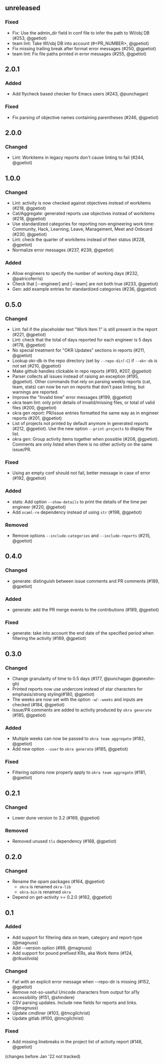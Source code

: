 ## unreleased

### Fixed

- Fix: Use the admin_dir field in conf file to infer the path to WI/obj DB (#253, @gpetiot)
- team lint: Take WI/obj DB into account (#<PR_NUMBER>, @gpetiot)
- Fix missing trailing break after format error messages (#250, @gpetiot)
- team lint: Fix file paths printed in error messages (#255, @gpetiot)

## 2.0.1

### Added

- Add flycheck based checker for Emacs users (#243, @punchagan)

### Fixed

- Fix parsing of objective names containing parentheses (#246, @gpetiot)

## 2.0.0

### Changed

- Lint: Workitems in legacy reports don't cause linting to fail (#244, @gpetiot)

## 1.0.0

### Changed

- Lint: activity is now checked against objectives instead of workitems (#218, @gpetiot)
- Cat/Aggregate: generated reports use objectives instead of workitems (#218, @gpetiot)
- Use standardized categories for reporting non-engineering work time: Community, Hack, Learning, Leave, Management, Meet and Onboard (#230, @gpetiot)
- Lint: check the quarter of workitems instead of their status (#228, @gpetiot)
- Normalize error messages (#237, #239, @gpetiot)

### Added

- Allow engineers to specify the number of working days (#232, @patricoferris)
- Check that [--engineer] and [--team] are not both true (#233, @gpetiot)
- Gen: add example entries for standardized categories (#236, @gpetiot)

## 0.5.0

### Changed

- Lint: fail if the placeholder text "Work Item 1" is still present in the report (#221, @gpetiot)
- Lint: check that the total of days reported for each engineer is 5 days (#178, @gpetiot)
- No special treatment for "OKR Updates" sections in reports (#211, @gpetiot)
- Lookup okr-db in the repo directory (set by `--repo-dir`/`-C`) if `--okr-db` is not set (#210, @gpetiot)
- Make github handles clickable in repo reports (#193, #207, @gpetiot)
- Parser collects all issues instead of raising an exception (#195, @gpetiot).
  Other commands that rely on parsing weekly reports (cat, team, stats) can now be run on reports that don't pass linting, but warnings are reported.
- Improve the "Invalid time" error messages (#199, @gpetiot)
- okra team lint: only print details of invalid/missing files, or total of valid files (#200, @gpetiot)
- okra gen report: PR/issue entries formatted the same way as in engineer reports (#201, @gpetiot)
- List of projects not printed by default anymore in generated reports (#212, @gpetiot).
  Use the new option `--print-projects` to display the list.
- okra gen: Group activity items together when possible (#208, @gpetiot).
  Comments are only listed when there is no other activity on the same issue/PR.

### Fixed

- Using an empty conf should not fail, better message in case of error (#192, @gpetiot)

### Added

- stats: Add option `--show-details` to print the details of the time per engineer (#220, @gpetiot)
- Add `ocaml-re` dependency instead of using `str` (#198, @gpetiot)

### Removed

- Remove options `--include-categories` and `--include-reports` (#215, @gpetiot)

## 0.4.0

### Changed

- generate: distinguish between issue comments and PR comments (#189, @gpetiot)

### Added

- generate: add the PR merge events to the contributions (#189, @gpetiot)

### Fixed

- generate: take into account the end date of the specified period when filtering the activity (#189, @gpetiot)

## 0.3.0

### Changed

- Change granularity of time to 0.5 days (#177, @punchagan @ganeshn-gh)
- Printed reports now use undercore instead of star characters for emphasis/strong styling(#180, @gpetiot)
- The weeks are now set with the option `-w`/`--weeks` and inputs are checked (#184, @gpetiot)
- Issue/PR comments are added to activity produced by `okra generate` (#185, @gpetiot)

### Added

- Multiple weeks can now be passed to `okra team aggregate` (#182, @gpetiot)
- Add new option `--user` to `okra generate` (#185, @gpetiot)

### Fixed

- Filtering options now properly apply to `okra team aggregate` (#181, @gpetiot)

## 0.2.1

### Changed

- Lower dune version to 3.2 (#169, @gpetiot)

### Removed

- Removed unused `tls` dependency (#168, @gpetiot)

## 0.2.0

### Changed

- Rename the opam packages (#164, @gpetiot)
  + `okra` is renamed `okra-lib`
  + `okra-bin` is renamed `okra`
- Depend on get-activity >= 0.2.0 (#162, @gpetiot)

## 0.1

### Added

- Add support for filtering data on team, category and report-type (@magnuss)
- Add --version option (#99, @magnuss)
- Add support for pound prefixed KRs, aka Work Items (#124, @rikusilvola)

### Changed

- Fail with an explicit error message when --repo-dir is missing (#152, @gpetiot)
- Remove not-so-useful Unicode characters from output for a11y accessibility (#151, @shindere)
- CSV parsing updates. Include new fields for reports and links. (@magnuss)
- Update cmdliner (#103, @tmcgilchrist)
- Update gitlab (#100, @tmcgilchrist)

### Fixed

- Add missing linebreaks in the project list of activity report (#148, @gpetiot)

(changes before Jan '22 not tracked)
